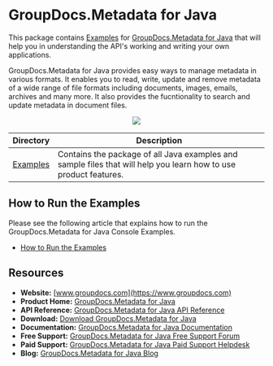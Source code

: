 # GroupDocs.Metadata for Java


This package contains [Examples](https://github.com/groupdocs-metadata/GroupDocs.Metadata-for-Java/tree/master/Examples) for [GroupDocs.Metadata for Java](https://products.groupdocs.com/metadata/java) that will help you in understanding the API's working and writing your own applications.

GroupDocs.Metadata for Java provides easy ways to manage metadata in various formats. It enables you to read, write, update and remove metadata of a wide range of file formats including documents, images, emails, archives and many more. It also provides the fucntionality to search and update metadata in document files.

<p align="center">

  <a title="Download complete GroupDocs.Metadata for Java source code" href="https://github.com/groupdocs-metadata/GroupDocs.Metadata-for-Java/archive/master.zip">
	<img src="https://raw.github.com/AsposeExamples/java-examples-dashboard/master/images/downloadZip-Button-Large.png" />
  </a>
</p>

Directory | Description
--------- | -----------
[Examples](https://github.com/groupdocs-metadata/GroupDocs.Metadata-for-Java/tree/master/Examples)  | Contains the package of all Java examples and sample files that will help you learn how to use product features. 

## How to Run the Examples
Please see the following article that explains how to run the GroupDocs.Metadata for Java Console Examples.

+ [How to Run the Examples](https://docs.groupdocs.com/display/metadatajava/How+to+Run+Examples)

##  Resources

+ **Website:** [www.groupdocs.com](https://www.groupdocs.com)
+ **Product Home:** [GroupDocs.Metadata for Java](https://products.groupdocs.com/metadata/java)
+ **API Reference:** [GroupDocs.Metadata for Java API Reference](https://apireference.groupdocs.com/java/metadata)
+ **Download:** [Download GroupDocs.Metadata for Java](https://artifact.groupdocs.com/repo/com/groupdocs/groupdocs-metadata/)
+ **Documentation:** [GroupDocs.Metadata for Java Documentation](https://docs.groupdocs.com/display/metadatajava/Home)
+ **Free Support:** [GroupDocs.Metadata for Java Free Support Forum](https://forum.groupdocs.com/c/metadata)
+ **Paid Support:** [GroupDocs.Metadata for Java Paid Support Helpdesk](https://helpdesk.groupdocs.com/)
+ **Blog:** [GroupDocs.Metadata for Java Blog](https://blog.groupdocs.com/category/groupdocs-metadata-product-family/)